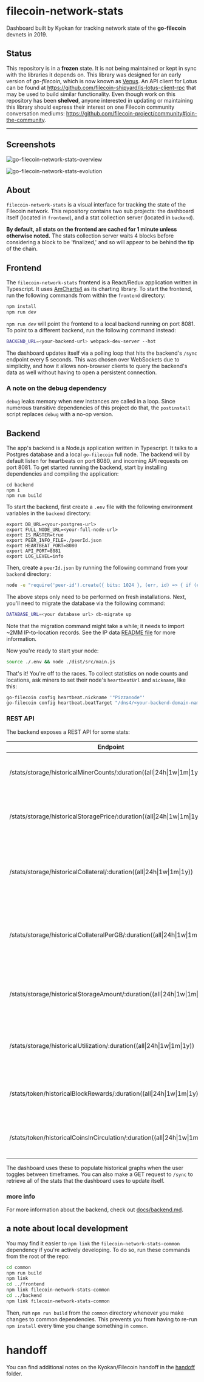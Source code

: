 # filecoin-network-stats

Dashboard built by Kyokan for tracking network state of the **go-filecoin** devnets in 2019.

## Status

This repository is in a **frozen** state. It is not being maintained or kept in sync with the libraries it depends on. This library was designed for an early version of _go-filecoin_, which is now known as [Venus](https://venus.filecoin.io/). An API client for Lotus can be found at https://github.com/filecoin-shipyard/js-lotus-client-rpc that may be used to build similar functionality. Even though work on this repository has been **shelved**, anyone interested in updating or maintaining this library should express their interest on one Filecoin community conversation mediums: <https://github.com/filecoin-project/community#join-the-community>.

---

## Screenshots

![go-filecoin-network-stats-overview](images/go-filecoin-network-stats-dash-overview.jpg)

![go-filecoin-network-stats-evolution](images/go-filecoin-network-stats-dash-evolution.jpg)

## About

`filecoin-network-stats` is a visual interface for tracking the state of the Filecoin network. This repository contains two sub projects: the dashboard itself (located in `frontend`), and a stat collection server (located in `backend`).

**By default, all stats on the frontend are cached for 1 minute unless otherwise noted.** The stats collection server waits 4 blocks before considering a block to be 'finalized,' and so will appear to be behind the tip of the chain.

## Frontend

The `filecoin-network-stats` frontend is a React/Redux application written in Typescript. It uses [AmCharts4](https://www.amcharts.com) as its charting library. To start the frontend, run the following commands from within the `frontend` directory:

```bash
npm install
npm run dev
```

`npm run dev` will point the frontend to a local backend running on port 8081. To point to a different backend, run the following command instead:

```bash
BACKEND_URL=<your-backend-url> webpack-dev-server --hot
```

The dashboard updates itself via a polling loop that hits the backend's `/sync` endpoint every 5 seconds. This was chosen over WebSockets due to simplicity, and how it allows non-browser clients to query the backend's data as well without having to open a persistent connection.

### A note on the debug dependency

`debug` leaks memory when new instances are called in a loop. Since numerous transitive dependencies of this project do that, the `postinstall` script replaces `debug` with a no-op version.

## Backend

The app's backend is a Node.js application written in Typescript. It talks to a Postgres database and a local `go-filecoin` full node. The backend will by default listen for heartbeats on port 8080, and incoming API requests on port 8081. To get started running the backend, start by installing dependencies and compiling the application:

```
cd backend
npm i
npm run build
```

To start the backend, first create a `.env` file with the following environment variables in the `backend` directory:

```
export DB_URL=<your-postgres-url>
export FULL_NODE_URL=<your-full-node-url>
export IS_MASTER=true
export PEER_INFO_FILE=./peerId.json
export HEARTBEAT_PORT=8080
export API_PORT=8081
export LOG_LEVEL=info
```

Then, create a `peerId.json` by running the following command from your `backend` directory:

```bash
node -e "require('peer-id').create({ bits: 1024 }, (err, id) => { if (err) { throw err; } console.log(JSON.stringify(id.toJSON(), null, 2))})" > peerId.json
```

The above steps only need to be performed on fresh installations. Next, you'll need to migrate the database via the following command:

```bash
DATABASE_URL=<your database url> db-migrate up
```

Note that the migration command might take a while; it needs to import ~2MM IP-to-location records. See the IP data [README file](./backend/migrations/ip_data/README.md) for more information.

Now you're ready to start your node:

```bash
source ./.env && node ./dist/src/main.js
```

That's it! You're off to the races. To collect statistics on node counts and locations, ask miners to set their node's `heartbeatUrl` and `nickname`, like this:

```bash
go-filecoin config heartbeat.nickname '"Pizzanode"'
go-filecoin config heartbeat.beatTarget "/dns4/<your-backend-domain-name>/tcp/8080/ipfs/<your-peer-id>"
```

### REST API

The backend exposes a REST API for some stats:

| Endpoint                                                                | Description                                                                 |
|-------------------------------------------------------------------------|-----------------------------------------------------------------------------|
| /stats/storage/historicalMinerCounts/:duration((all\|24h\|1w\|1m\|1y))      | Returns the number of heartbeating miners over time.                        |
| /stats/storage/historicalStoragePrice/:duration((all\|24h\|1w\|1m\|1y))     | Returns the average price of storage (in FIL) over time.                    |
| /stats/storage/historicalCollateral/:duration((all\|24h\|1w\|1m\|1y))       | Returns the amount of total pledged storage collateral (in FIL) over time.  |
| /stats/storage/historicalCollateralPerGB/:duration((all\|24h\|1w\|1m\|1y))  | Returns the amount of pledged storage collateral per GB (in FIL) over time. |
| /stats/storage/historicalStorageAmount/:duration((all\|24h\|1w\|1m\|1y))    | Returns the historical amount of network storage (in GB) over time.         |
| /stats/storage/historicalUtilization/:duration((all\|24h\|1w\|1m\|1y))      | Returns historical network utilization (as a %) over time.                  |
| /stats/token/historicalBlockRewards/:duration((all\|24h\|1w\|1m\|1y))       | Returns the historical block rewards (in FIL) over time.                    |
| /stats/token/historicalCoinsInCirculation/:duration((all\|24h\|1w\|1m\|1y)) | Returns the number of coins in circulation over time.                       |

The dashboard uses these to populate historical graphs when the user toggles between timeframes. You can also make a GET request to `/sync` to retrieve all of the stats that the dashboard uses to update itself.

### more info

For more information about the backend, check out [docs/backend.md](./docs/backend.md).

## a note about local development

You may find it easier to `npm link` the `filecoin-network-stats-common` dependency if you're actively developing. To do so, run these commands from the root of the repo:

```bash
cd common
npm run build
npm link
cd ../frontend
npm link filecoin-network-stats-common
cd ../backend
npm link filecoin-network-stats-common
```

Then, run `npm run build` from the `common` directory whenever you make changes to common dependencies. This prevents you from having to re-run `npm install` every time you change something in `common`.

# handoff

You can find additional notes on the Kyokan/Filecoin handoff in the [handoff](./docs/handoff) folder.
